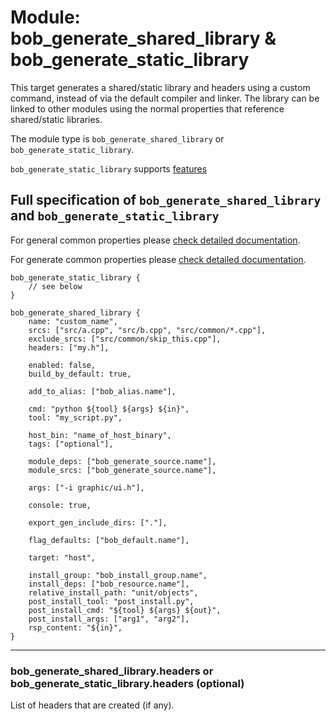 Module: bob_generate_shared_library & bob_generate_static_library
=================================================================

This target generates a shared/static library and headers using a
custom command, instead of via the default compiler and linker. The
library can be linked to other modules using the normal properties
that reference shared/static libraries.

The module type is `bob_generate_shared_library` or `bob_generate_static_library`.

`bob_generate_static_library` supports [features](../features.md)

## Full specification of `bob_generate_shared_library` and `bob_generate_static_library`
For general common properties please
[check detailed documentation](common_module_properties.md).

For generate common properties please
[check detailed documentation](common_generate_module_properties.md).

```bp
bob_generate_static_library {
    // see below
}
```

```bp
bob_generate_shared_library {
    name: "custom_name",
    srcs: ["src/a.cpp", "src/b.cpp", "src/common/*.cpp"],
    exclude_srcs: ["src/common/skip_this.cpp"],
    headers: ["my.h"],

    enabled: false,
    build_by_default: true,

    add_to_alias: ["bob_alias.name"],

    cmd: "python ${tool} ${args} ${in}",
    tool: "my_script.py",

    host_bin: "name_of_host_binary",
    tags: ["optional"],

    module_deps: ["bob_generate_source.name"],
    module_srcs: ["bob_generate_source.name"],

    args: ["-i graphic/ui.h"],

    console: true,

    export_gen_include_dirs: ["."],

    flag_defaults: ["bob_default.name"],

    target: "host",

    install_group: "bob_install_group.name",
    install_deps: ["bob_resource.name"],
    relative_install_path: "unit/objects",
    post_install_tool: "post_install.py",
    post_install_cmd: "${tool} ${args} ${out}",
    post_install_args: ["arg1", "arg2"],
    rsp_content: "${in}",
}
```

----
### **bob_generate_shared_library.headers** or **bob_generate_static_library.headers** (optional)
List of headers that are created (if any).
